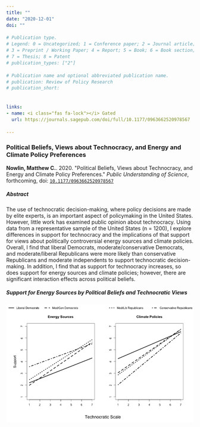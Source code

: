 ```yaml
---
title: ""
date: "2020-12-01"
doi: ""

# Publication type.
# Legend: 0 = Uncategorized; 1 = Conference paper; 2 = Journal article;
# 3 = Preprint / Working Paper; 4 = Report; 5 = Book; 6 = Book section;
# 7 = Thesis; 8 = Patent
# publication_types: ["2"]

# Publication name and optional abbreviated publication name.
# publication: Review of Policy Research
# publication_short: 


links:
- name: <i class="fas fa-lock"></i> Gated
  url: https://journals.sagepub.com/doi/full/10.1177/0963662520978567

---
```


### Political Beliefs, Views about Technocracy, and Energy and Climate Policy Preferences

**Nowlin, Matthew C.**. 2020. "Political Beliefs, Views about Technocracy, and Energy and Climate Policy Preferences." _Public Understanding of Science_, forthcoming, doi: <a href="https://doi.org/10.1177/0963662520978567" itemprop="url">`10.1177/0963662520978567`</span></a>  

##### Abstract 
The use of technocratic decision-making, where policy decisions are made by elite experts, is an important aspect of policymaking in the United States. However, little work has examined public opinion about technocracy. Using data from a representative sample of the United States (n = 1200), I explore differences in support for technocracy and the implications of that support for views about politically controversial energy sources and climate policies. Overall, I find that liberal Democrats, moderate/conservative Democrats, and moderate/liberal Republicans were more likely than conservative Republicans and moderate independents to support technocratic decision-making. In addition, I find that as support for technocracy increases, so does support for energy sources and climate policies; however, there are significant interaction effects across political beliefs.

##### Support for Energy Sources by Political Beliefs and Technocratic Views

![](fig1.png)





